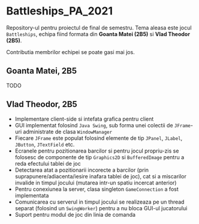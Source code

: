 # Battleships_PA_2021

Repository-ul pentru proiectul de final de semestru. Tema aleasa este jocul `Battleships`, echipa fiind formata din __Goanta Matei (2B5)__ si __Vlad Theodor (2B5)__.

Contributia membrilor echipei se poate gasi mai jos.

## Goanta Matei, 2B5
TODO

## Vlad Theodor, 2B5

* Implementare client-side si intefata grafica pentru client
* GUI implementat folosind `Java Swing`, sub forma unei colectii de `JFrame`-uri administrate de clasa `WindowManager`
* Fiecare `JFrame` este populat folosind elemente de tip `JPanel`, `JLabel`, `JButton`, `JTextField` etc.
* Ecranele pentru pozitionarea barcilor si pentru jocul propriu-zis se folosesc de componente de tip `Graphics2D` si `BufferedImage` pentru a reda efectului tablei de joc
* Detectarea atat a pozitionarii incorecte a barcilor (prin suprapunere/adiacenta/iesire inafara tablei de joc), cat si a miscarilor invalide in timpul jocului (mutarea intr-un spatiu incercat anterior)
* Pentru conexiunea la server, clasa singleton `GameConnection` a fost implementata
* Comunicarea cu serverul in timpul jocului se realizeaza pe un thread separat (folosind un `SwingWorker`) pentru a nu bloca GUI-ul jucatorului
* Suport pentru modul de joc din linia de comanda